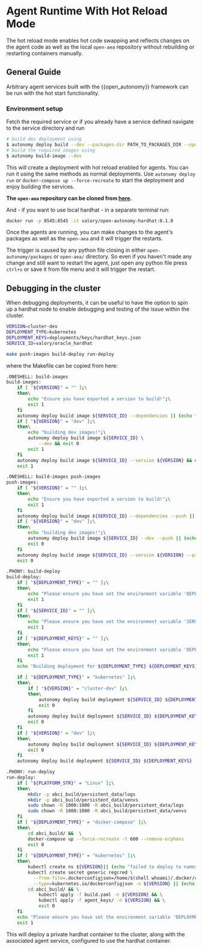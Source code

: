 # Agent Runtime With Hot Reload Mode

The hot reload mode enables hot code swapping and reflects changes on the agent code as well as the local `open-aea` repository without rebuilding or restarting containers manually.

## General Guide

Arbitrary agent services built with the {{open_autonomy}} framework can be run with the hot start functionality.

### Environment setup

Fetch the required service or if you already have a service defined navigate to the service directory and run

```bash
# build dev deployment using
$ autonomy deploy build --dev --packages-dir PATH_TO_PACKAGES_DIR --open-aea-dir PATH_TO_LOCAL_OPEN_AEA_REPO --open-autonomy-dir PATH_TO_LOCAL_OPEN_AUTONOMY_DIR
# build the required images using
$ autonomy build-image --dev
```

This will create a deployment with hot reload enabled for agents. You can run it using the same methods as normal deployments. Use `autonomy deploy run` or `docker-compose up --force-recreate` to start the deployment and enjoy building the services.

**The `open-aea` repository can be cloned from [here]( https://github.com/valory-xyz/open-aea).**

And - if you want to use local hardhat - in a separate terminal run:
```bash
docker run -p 8545:8545 -it valory/open-autonomy-hardhat:0.1.0
```

Once the agents are running, you can make changes to the agent's packages as well as the `open-aea` and it will trigger the restarts.

The trigger is caused by any python file closing in either `open-autonomy/packages` or `open-aea/` directory. So even if you haven't made any change and still want to restart the agent, just open any python file press `ctrl+s` or save it from file menu and it will trigger the restart.


## Debugging in the cluster

When debugging deployments, it can be useful to have the option to spin up a hardhat node to enable debugging and testing of the issue within the cluster.

```bash
VERSION=cluster-dev
DEPLOYMENT_TYPE=kubernetes
DEPLOYMENT_KEYS=deployments/keys/hardhat_keys.json
SERVICE_ID=valory/oracle_hardhat

make push-images build-deploy run-deploy
```

where the Makefile can be copied from here:
```bash
.ONESHELL: build-images
build-images:
	if [ "${VERSION}" = "" ];\
	then\
		echo "Ensure you have exported a version to build!";\
		exit 1
	fi
	autonomy deploy build image ${SERVICE_ID} --dependencies || (echo failed && exit 1)
	if [ "${VERSION}" = "dev" ];\
	then\
		echo "building dev images!";\
	 	autonomy deploy build image ${SERVICE_ID} \
			--dev && exit 0
		exit 1
	fi
	autonomy deploy build image ${SERVICE_ID} --version ${VERSION} && exit 0
	exit 1

.ONESHELL: build-images push-images
push-images:
	if [ "${VERSION}" = "" ];\
	then\
		echo "Ensure you have exported a version to build!";\
		exit 1
	fi
	autonomy deploy build image ${SERVICE_ID} --dependencies --push || (echo failed && exit 1)
	if [ "${VERSION}" = "dev" ];\
	then\
		echo "building dev images!";\
		autonomy deploy build image ${SERVICE_ID} --dev --push || (echo failed && exit 1)
		exit 0
	fi
	autonomy deploy build image ${SERVICE_ID} --version ${VERSION} --prod --push || (echo failed && exit 1)
	exit 0

.PHONY: build-deploy
build-deploy:
	if [ "${DEPLOYMENT_TYPE}" = "" ];\
	then\
		echo "Please ensure you have set the environment variable 'DEPLOYMENT_TYPE'"
		exit 1
	fi
	if [ "${SERVICE_ID}" = "" ];\
	then\
		echo "Please ensure you have set the environment variable 'SERVICE_ID'"
		exit 1
	fi
	if [ "${DEPLOYMENT_KEYS}" = "" ];\
	then\
		echo "Please ensure you have set the environment variable 'DEPLOYMENT_KEYS'"
		exit 1
	fi
	echo "Building deployment for ${DEPLOYMENT_TYPE} ${DEPLOYMENT_KEYS} ${SERVICE_ID}"

	if [ "${DEPLOYMENT_TYPE}" = "kubernetes" ];\
	then\
		if [ "${VERSION}" = "cluster-dev" ];\
		then\
			autonomy deploy build deployment ${SERVICE_ID} ${DEPLOYMENT_KEYS} --kubernetes --force --dev
			exit 0
		fi
		autonomy deploy build deployment ${SERVICE_ID} ${DEPLOYMENT_KEYS} --kubernetes --force
		exit 0
	fi
	if [ "${VERSION}" = "dev" ];\
	then\
		autonomy deploy build deployment ${SERVICE_ID} ${DEPLOYMENT_KEYS} --docker --dev --force
		exit 0
	fi
	autonomy deploy build deployment ${SERVICE_ID} ${DEPLOYMENT_KEYS} --docker

.PHONY: run-deploy
run-deploy:
	if [ "${PLATFORM_STR}" = "Linux" ];\
	then\
		mkdir -p abci_build/persistent_data/logs
		mkdir -p abci_build/persistent_data/venvs
		sudo chown -R 1000:1000 -R abci_build/persistent_data/logs
		sudo chown -R 1000:1000 -R abci_build/persistent_data/venvs
	fi
	if [ "${DEPLOYMENT_TYPE}" = "docker-compose" ];\
	then\
		cd abci_build/ &&  \
		docker-compose up --force-recreate -t 600 --remove-orphans
		exit 0
	fi
	if [ "${DEPLOYMENT_TYPE}" = "kubernetes" ];\
	then\
		kubectl create ns ${VERSION}|| (echo "failed to deploy to namespace already existing!" && exit 0)
		kubectl create secret generic regcred \
          --from-file=.dockerconfigjson=/home/$(shell whoami)/.docker/config.json \
          --type=kubernetes.io/dockerconfigjson -n ${VERSION} || (echo "failed to create secret" && exit 1)
		cd abci_build/ && \
			kubectl apply -f build.yaml -n ${VERSION} && \
			kubectl apply -f agent_keys/ -n ${VERSION} && \
			exit 0
	fi
	echo "Please ensure you have set the environment variable 'DEPLOYMENT_TYPE'"
	exit 1
```

This will deploy a private hardhat container to the cluster, along with the associated agent service, configured to use the hardhat container.
